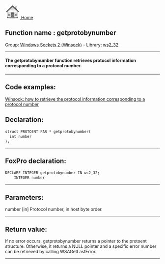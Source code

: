 [<img src="../../images/home.png"> Home ](https://github.com/VFPX/Win32API)  

## Function name : getprotobynumber
Group: [Windows Sockets 2 (Winsock)](../../functions_group.md#Windows_Sockets_2_(Winsock))  -  Library: [ws2_32](../../libraries.md#ws2_32)  
***  


#### The getprotobynumber function retrieves protocol information corresponding to a protocol number.
***  


## Code examples:
[Winsock: how to retrieve the protocol information corresponding to a protocol number](../../samples/sample_225.md)  

## Declaration:
```foxpro  
struct PROTOENT FAR * getprotobynumber(
  int number
);  
```  
***  


## FoxPro declaration:
```foxpro  
DECLARE INTEGER getprotobynumber IN ws2_32;
	INTEGER number  
```  
***  


## Parameters:
number 
[in] Protocol number, in host byte order.   
***  


## Return value:
If no error occurs, getprotobynumber returns a pointer to the protoent structure. Otherwise, it returns a NULL pointer and a specific error number can be retrieved by calling WSAGetLastError.  
***  

